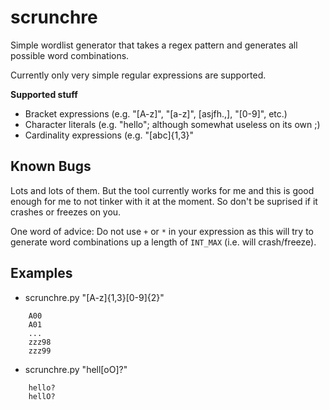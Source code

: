 scrunchre
=========

Simple wordlist generator that takes a regex pattern and generates all possible word combinations.

Currently only very simple regular expressions are supported.

__Supported stuff__
* Bracket expressions (e.g. "[A-z]", "[a-z]", [asjfh.,], "[0-9]", etc.)
* Character literals (e.g. "hello"; although somewhat useless on its own ;)
* Cardinality expressions (e.g. "[abc]{1,3}"

Known Bugs
----------

Lots and lots of them. But the tool currently works for me and this is good enough for me to not tinker with it at the moment.
So don't be suprised if it crashes or freezes on you.

One word of advice: Do not use `+` or `*` in your expression as this will try to generate word combinations up a length of `INT_MAX` (i.e. will crash/freeze).

Examples
--------

* scrunchre.py "[A-z]{1,3}[0-9]{2}"

```
    A00
    A01
    ...
    zzz98
    zzz99
```
* scrunchre.py "hell[oO]\?"
    
```
    hello?
    hellO?
```
